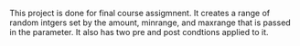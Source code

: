 This project is done for final course assigmnent. It creates a range of random intgers set by the amount, minrange, and maxrange that is passed in the parameter. It also has two pre and post condtions applied to it. 
